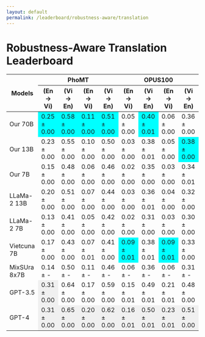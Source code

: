 ```yaml
---
layout: default
permalink: /leaderboard/robustness-aware/translation
---
```

# Robustness-Aware Translation Leaderboard

<table class="table table-bordered table-sm w-100 dtHorizontalTable" cellspacing="0">
    <thead>
        <tr>
            <th rowspan="2" class="text-center align-middle"><b>Models</b></th>
            <th colspan="4" class="text-center"><b>PhoMT</b></th>
            <th colspan="4" class="text-center"><b>OPUS100</b></th>
        </tr>
        <tr>
            <th class="text-center"><b>(En → Vi)</b></th>
            <th class="text-center"><b>(Vi → En)</b></th>
            <th class="text-center"><b>(En → Vi)</b></th>
            <th class="text-center"><b>(Vi → En)</b></th>
            <th class="text-center"><b>(En → Vi)</b></th>
            <th class="text-center"><b>(Vi → En)</b></th>
            <th class="text-center"><b>(En → Vi)</b></th>
            <th class="text-center"><b>(Vi → En)</b></th>
        </tr>
    </thead>
    <tbody>
        <tr>
            <td class="text-center">Our 70B</td>
            <td class="text-center" style="background-color: cyan;">0.25 ± 0.00</td>
            <td class="text-center" style="background-color: cyan;">0.58 ± 0.00</td>
            <td class="text-center" style="background-color: cyan;">0.11 ± 0.00</td>
            <td class="text-center" style="background-color: cyan;">0.51 ± 0.00</td>
            <td class="text-center">0.05 ± 0.00</td>
            <td class="text-center" style="background-color: cyan;">0.40 ± 0.01</td>
            <td class="text-center">0.06 ± 0.00</td>
            <td class="text-center">0.36 ± 0.00</td>
        </tr>
        <tr>
            <td class="text-center">Our 13B</td>
            <td class="text-center">0.23 ± 0.00</td>
            <td class="text-center">0.55 ± 0.00</td>
            <td class="text-center">0.10 ± 0.00</td>
            <td class="text-center">0.50 ± 0.00</td>
            <td class="text-center">0.03 ± 0.00</td>
            <td class="text-center">0.38 ± 0.01</td>
            <td class="text-center">0.05 ± 0.00</td>
            <td class="text-center" style="background-color: cyan;">0.38 ± 0.00</td>
        </tr>
        <tr>
            <td class="text-center">Our 7B</td>
            <td class="text-center">0.15 ± 0.00</td>
            <td class="text-center">0.48 ± 0.00</td>
            <td class="text-center">0.06 ± 0.00</td>
            <td class="text-center">0.46 ± 0.00</td>
            <td class="text-center">0.02 ± 0.00</td>
            <td class="text-center">0.35 ± 0.00</td>
            <td class="text-center">0.03 ± 0.00</td>
            <td class="text-center">0.34 ± 0.01</td>
        </tr>
        <tr>
            <td class="text-center">LLaMa-2 13B</td>
            <td class="text-center">0.20 ± 0.00</td>
            <td class="text-center">0.51 ± 0.00</td>
            <td class="text-center">0.07 ± 0.00</td>
            <td class="text-center">0.44 ± 0.00</td>
            <td class="text-center">0.03 ± 0.00</td>
            <td class="text-center">0.36 ± 0.01</td>
            <td class="text-center">0.04 ± 0.00</td>
            <td class="text-center">0.32 ± 0.00</td>
        </tr>
        <tr>
            <td class="text-center">LLaMa-2 7B</td>
            <td class="text-center">0.13 ± 0.00</td>
            <td class="text-center">0.41 ± 0.00</td>
            <td class="text-center">0.05 ± 0.00</td>
            <td class="text-center">0.42 ± 0.00</td>
            <td class="text-center">0.02 ± 0.00</td>
            <td class="text-center">0.31 ± 0.00</td>
            <td class="text-center">0.03 ± 0.00</td>
            <td class="text-center">0.30 ± 0.00</td>
        </tr>
        <tr>
            <td class="text-center">Vietcuna 7B</td>
            <td class="text-center">0.17 ± 0.00</td>
            <td class="text-center">0.43 ± 0.00</td>
            <td class="text-center">0.07 ± 0.01</td>
            <td class="text-center">0.41 ± 0.00</td>
            <td class="text-center" style="background-color: cyan;">0.09 ± 0.01</td>
            <td class="text-center">0.38 ± 0.01</td>
            <td class="text-center" style="background-color: cyan;">0.09 ± 0.01</td>
            <td class="text-center">0.33 ± 0.00</td>
        </tr>
        <tr>
            <td class="text-center">MixSUra 8x7B</td>
            <td class="text-center">0.14 ± -</td>
            <td class="text-center">0.50 ± -</td>
            <td class="text-center">0.11 ± -</td>
            <td class="text-center">0.46 ± -</td>
            <td class="text-center">0.06 ± -</td>
            <td class="text-center">0.36 ± -</td>
            <td class="text-center">0.06 ± -</td>
            <td class="text-center">0.31 ± -</td>
        </tr>
        <tr>
            <td class="text-center">GPT-3.5</td>
            <td class="text-center" style="background-color: #f0f0f0;">0.31 ± 0.00</td>
            <td class="text-center">0.64 ± 0.00</td>
            <td class="text-center">0.17 ± 0.00</td>
            <td class="text-center">0.59 ± 0.00</td>
            <td class="text-center">0.15 ± 0.01</td>
            <td class="text-center">0.49 ± 0.01</td>
            <td class="text-center">0.21 ± 0.01</td>
            <td class="text-center">0.48 ± 0.00</td>
        </tr>
        <tr>
            <td class="text-center">GPT-4</td>
            <td class="text-center" style="background-color: #f0f0f0;">0.31 ± 0.00</td>
            <td class="text-center" style="background-color: #f0f0f0;">0.65 ± 0.00</td>
            <td class="text-center" style="background-color: #f0f0f0;">0.20 ± 0.00</td>
            <td class="text-center" style="background-color: #f0f0f0;">0.62 ± 0.00</td>
            <td class="text-center" style="background-color: #f0f0f0;">0.16 ± 0.01</td>
            <td class="text-center" style="background-color: #f0f0f0;">0.50 ± 0.01</td>
            <td class="text-center" style="background-color: #f0f0f0;">0.23 ± 0.01</td>
            <td class="text-center" style="background-color: #f0f0f0;">0.51 ± 0.00</td>
        </tr>
    </tbody>
</table>
